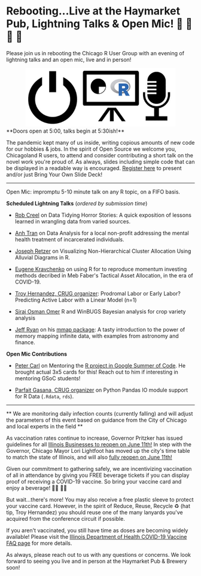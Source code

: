 # Rebooting...Live at the Haymarket Pub, Lightning Talks & Open Mic! 🎉 🍻 🎉 🍷

Please join us in rebooting the Chicago R User Group with an evening of lightning talks and an open mic, live and in person!

<div style="text-align: center;">
<img src="presentations/Parfait-Pandas-IO-Module-R-Data/images/reboot-rtalks-open-mic.png" width="400px" />
</div>
​
**Doors open at 5:00, talks begin at 5:30ish!**

The pandemic kept many of us inside, writing copious amounts of new code for our hobbies & jobs. In the spirit of Open Source we welcome you, Chicagoland R users, to attend and consider contributing a short talk on the novel work you're proud of. As always, slides including simple code that can be displayed in a readable way is encouraged. [Register here](https://forms.gle/oE7pXjkUzKyXuvQH9) to present and/or just Bring Your Own Slide Deck! 

---

Open Mic: impromptu 5-10 minute talk on any R topic, on a FIFO basis. 

**Scheduled Lightning Talks** (*ordered by submission time*)

- [Rob Creel](https://www.linkedin.com/in/robcreel/) on Data Tidying Horror Stories: A quick exposition of lessons learned in wrangling data from varied sources.

- [Anh Tran](https://www.linkedin.com/in/anh-n-tran/) on Data Analysis for a local non-profit addressing the mental health treatment of incarcerated individuals.

- [Joseph Retzer](https://www.linkedin.com/in/josephretzer/) on Visualizing Non-Hierarchical Cluster Allocation Using Alluvial Diagrams in R.

- [Eugene Kravchenko](https://www.linkedin.com/in/eugenekravchenko/) on using R for to reproduce momentum investing methods decribed in Meb Faber's Tactical Asset Allocation, in the era of COVID-19.

- [Troy Hernandez, CRUG organizer](https://www.linkedin.com/in/troy-hernandez/): Prodromal Labor or Early Labor? Predicting Active Labor with a Linear Model (n=1)

- [Siraj  Osman Omer](https://www.linkedin.com/in/siraj-osman-omer-67aaa527/) R and WinBUGS Bayesian analysis for crop variety analysis 

- [Jeff Ryan](https://www.linkedin.com/in/jeffreyaryan/) on his [mmap package](https://github.com/jaryan/mmap): A tasty introduction to the power of memory mapping infinite data, with examples from astronomy and finance.

**Open Mic Contributions**

- [Peter Carl](https://www.linkedin.com/in/peter-carl/) on Mentoring the [R project in Google Summer of Code](https://github.com/rstats-gsoc/). He brought actual 3x5 cards for this! Reach out to him if interesting in mentoring GSoC students!

- [Parfait Gasana, CRUG organizer](https://www.linkedin.com/in/parfait-gasana-700b8012/) on Python Pandas IO module support for R Data (`.Rdata`, `rds`).

---

** We are monitoring daily infection counts (currently falling) and will adjust the parameters of this event based on guidance from the City of Chicago and local experts in the field **

As vaccination rates continue to increase, Governor Pritzker has issued guidelines for all [Illinois Businesses to reopen on June 11th!](https://www2.illinois.gov/Pages/news-item.aspx?ReleaseID=23399)
In step with the Governor, Chicago Mayor Lori Lightfoot has moved up the city's time table to match the state of Illinois, and will also [fully reopen on June 11th!](https://www.reuters.com/world/us/chicago-reopen-fully-june-11-mayor-says-2021-06-04/)

Given our commitment to gathering safely, we are incentivizing vaccination of all in attendance by giving you FREE beverage tickets if you can display proof of receiving a COVID-19 vaccine. So bring your vaccine card and enjoy a beverage! 🍷🍻 🍷🍻

But wait...there's more! You may also receive a free plastic sleeve to protect your vaccine card. However, in the spirit of Reduce, Reuse, Recycle ♻ (hat tip, Troy Hernandez) you should reuse one of the many lanyards you've acquired from the conference circuit if possible.

If you aren't vaccinated, you still have time as doses are becoming widely available! Please visit the [Illinois Department of Health COVID-19 Vaccine FAQ page](https://www.dph.illinois.gov/covid19/vaccine-faq) for more details. 

As always, please reach out to us with any questions or concerns. We look forward to seeing you live and in person at the Haymarket Pub & Brewery soon!
